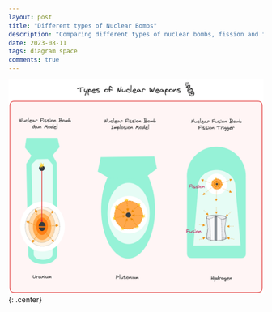 ```yaml
---
layout: post
title: "Different types of Nuclear Bombs"
description: "Comparing different types of nuclear bombs, fission and fusion."
date: 2023-08-11
tags: diagram space
comments: true
---
```


![Moon Trajectories](/assets/bomb_light.png)
{: .center}